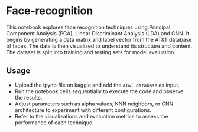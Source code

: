 # Face-recognition

This notebook explores face recognition techniques using Principal Component Analysis (PCA), Linear Discriminant Analysis (LDA) and CNN. It begins by generating a data matrix and label vector from the AT&T database of faces. The data is then visualized to understand its structure and content. The dataset is split into training and testing sets for model evaluation.

## Usage
- Upload the ipynb file on kaggle and add the `AT&T database` as input.
- Run the notebook cells sequentially to execute the code and observe the results.
- Adjust parameters such as alpha values, KNN neighbors, or CNN architecture to experiment with different configurations.
- Refer to the visualizations and evaluation metrics to assess the performance of each technique.
